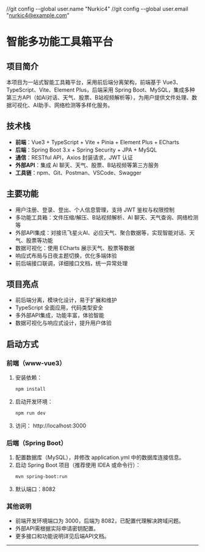 //git config --global user.name "Nurkic4"
//git config --global user.email "nurkic4@example.com"

# 智能多功能工具箱平台

## 项目简介
本项目为一站式智能工具箱平台，采用前后端分离架构，前端基于 Vue3、TypeScript、Vite、Element Plus，后端采用 Spring Boot、MySQL，集成多种第三方API（如AI对话、天气、股票、B站视频解析等），为用户提供文件处理、数据可视化、AI助手、网络检测等多样化服务。

## 技术栈
- **前端**：Vue3 + TypeScript + Vite + Pinia + Element Plus + ECharts
- **后端**：Spring Boot 3.x + Spring Security + JPA + MySQL
- **通信**：RESTful API，Axios 封装请求，JWT 认证
- **外部API**：集成 AI 聊天、天气、股票、B站视频等第三方服务
- **工具链**：npm、Git、Postman、VSCode、Swagger

## 主要功能
- 用户注册、登录、登出、个人信息管理，支持 JWT 鉴权与权限控制
- 多功能工具箱：文件压缩/解压、B站视频解析、AI 聊天、天气查询、网络检测等
- 外部API集成：对接讯飞星火AI、必应天气、聚合数据等，实现智能对话、天气、股票等功能
- 数据可视化：使用 ECharts 展示天气、股票等数据
- 响应式布局与日夜主题切换，优化多端体验
- 前后端接口联调，详细接口文档，统一异常处理

## 项目亮点
- 前后端分离，模块化设计，易于扩展和维护
- TypeScript 全面应用，代码类型安全
- 多外部API集成，功能丰富，体验智能
- 数据可视化与响应式设计，提升用户体验

## 启动方式

### 前端（www-vue3）
1. 安装依赖：
   ```bash
   npm install
   ```
2. 启动开发环境：
   ```bash
   npm run dev
   ```
3. 访问： http://localhost:3000

### 后端（Spring Boot）
1. 配置数据库（MySQL），并修改 application.yml 中的数据库连接信息。
2. 启动 Spring Boot 项目（推荐使用 IDEA 或命令行）：
   ```bash
   mvn spring-boot:run
   ```
3. 默认端口：8082

### 其他说明
- 前端开发环境端口为 3000，后端为 8082，已配置代理解决跨域问题。
- 外部API需根据实际申请密钥配置。
- 更多接口和功能说明详见后端API文档。

---
